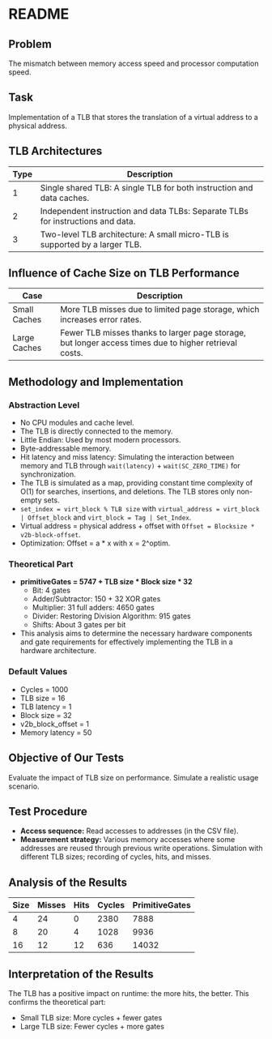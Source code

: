 # README

## Problem
The mismatch between memory access speed and processor computation speed.

## Task
Implementation of a TLB that stores the translation of a virtual address to a physical address.

## TLB Architectures

| Type | Description |
| ---- | ----------- |
| 1    | Single shared TLB: A single TLB for both instruction and data caches. |
| 2    | Independent instruction and data TLBs: Separate TLBs for instructions and data. |
| 3    | Two-level TLB architecture: A small micro-TLB is supported by a larger TLB. |

## Influence of Cache Size on TLB Performance

| Case           | Description |
| -------------- | ----------- |
| Small Caches   | More TLB misses due to limited page storage, which increases error rates. |
| Large Caches   | Fewer TLB misses thanks to larger page storage, but longer access times due to higher retrieval costs. |

## Methodology and Implementation

### Abstraction Level

- No CPU modules and cache level.
- The TLB is directly connected to the memory.
- Little Endian: Used by most modern processors.
- Byte-addressable memory.
- Hit latency and miss latency: Simulating the interaction between memory and TLB through `wait(latency)` + `wait(SC_ZERO_TIME)` for synchronization.
- The TLB is simulated as a map, providing constant time complexity of O(1) for searches, insertions, and deletions. The TLB stores only non-empty sets.
- `set_index = virt_block % TLB size` with `virtual_address = virt_block | Offset_block` and `virt_block = Tag | Set_Index`.
- Virtual address = physical address + offset with `Offset = Blocksize * v2b-block-offset`.
- Optimization: Offset = a * x with x = 2^optim.

### Theoretical Part

- **primitiveGates = 5747 + TLB size * Block size * 32**
  - Bit: 4 gates
  - Adder/Subtractor: 150 + 32 XOR gates
  - Multiplier: 31 full adders: 4650 gates
  - Divider: Restoring Division Algorithm: 915 gates
  - Shifts: About 3 gates per bit
- This analysis aims to determine the necessary hardware components and gate requirements for effectively implementing the TLB in a hardware architecture.


### Default Values

- Cycles = 1000
- TLB size = 16
- TLB latency = 1
- Block size = 32
- v2b_block_offset = 1
- Memory latency = 50

## Objective of Our Tests

Evaluate the impact of TLB size on performance. Simulate a realistic usage scenario.

## Test Procedure

- **Access sequence:** Read accesses to addresses (in the CSV file).
- **Measurement strategy:** Various memory accesses where some addresses are reused through previous write operations. Simulation with different TLB sizes; recording of cycles, hits, and misses.

## Analysis of the Results

| Size | Misses | Hits | Cycles | PrimitiveGates |
| ---- | ------ | ---- | ------ | -------------- |
| 4    | 24     | 0    | 2380   | 7888           |
| 8    | 20     | 4    | 1028   | 9936           |
| 16   | 12     | 12   | 636    | 14032          |

## Interpretation of the Results

The TLB has a positive impact on runtime: the more hits, the better. This confirms the theoretical part:
- Small TLB size: More cycles + fewer gates
- Large TLB size: Fewer cycles + more gates
